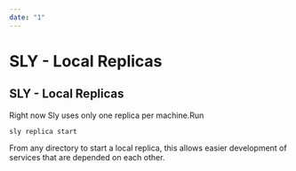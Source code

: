 ```yaml
---
date: "1"
---
```

# SLY - Local Replicas

## SLY - Local Replicas

Right now Sly uses only one replica per machine.Run 

```
sly replica start
``` 

From any directory to start a local replica, this allows easier development of services that are depended on each other.
